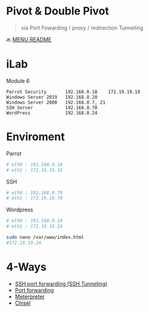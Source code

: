 Pivot & Double Pivot
===
> via Port Fowarding / proxy / redirection Tunneling

🔙 [MENU README](../README.md)

# iLab
Module 6 
```
Parrot Security       192.168.0.18    172.19.19.18
Windows Server 2019   192.168.0.20
Windows Server 2008   192.168.0.7, 21
SSH Server            192.168.0.70
WordPress             192.168.0.24
```

# Enviroment
Parrot 
```bash
# eth0 : 192.168.0.18
# eth1 : 172.19.19.18
```
SSH
```bash
# eth0 : 192.168.0.70
# eth1 : 172.19.19.70
```
Wordpress
```bash
# eth0 : 192.168.0.24
# eth1 : 172.19.19.24

sudo nano /var/www/index.html
#172.19.19.24
```



# 4-Ways 
- [SSH port forwarding (SSH Tunneling)](./SSH%20port%20forwarding.md)
- [Port forwarding](./Port%20forwarding.md)
- [Meterpreter](./Meterpreter.md)
- [Chisel](./Chisel.md)